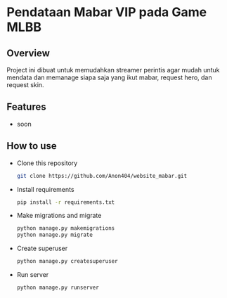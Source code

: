 # Pendataan Mabar VIP pada Game MLBB

## Overview

Project ini dibuat untuk memudahkan streamer perintis agar mudah untuk mendata dan memanage siapa saja yang ikut mabar, request hero, dan request skin.

## Features

- soon

## How to use

- Clone this repository

    ```bash
    git clone https://github.com/Anon404/website_mabar.git
    ```

- Install requirements

    ```bash
    pip install -r requirements.txt
    ```

- Make migrations and migrate

    ```bash
    python manage.py makemigrations
    python manage.py migrate
    ```

- Create superuser

    ```bash
    python manage.py createsuperuser
    ```

- Run server

    ```bash
    python manage.py runserver
    ```
